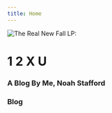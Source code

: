 ```yaml
---
title: Home
---
```


![The Real New Fall LP:](img/therealnewfallp.PNG)

# 1 2 X U

### A Blog By Me, Noah Stafford


### Blog
